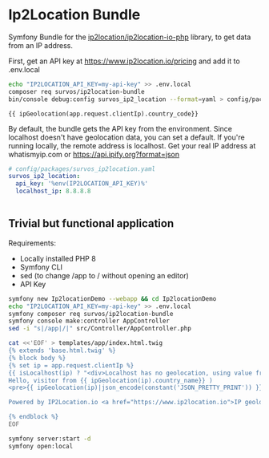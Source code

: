 # Ip2Location Bundle

Symfony Bundle for the [ip2location/ip2location-io-php](https://github.com/ip2location/ip2location-io-php) library, to get data from an IP address.

First, get an API key at https://www.ip2location.io/pricing and add it to .env.local

```bash
echo "IP2LOCATION_API_KEY=my-api-key" >> .env.local
composer req survos/ip2location-bundle
bin/console debug:config survos_ip2_location --format=yaml > config/packages/survos_ip2_location.yaml

```

```twig
{{ ipGeolocation(app.request.clientIp).country_code}}
```

By default, the bundle gets the API key from the environment.
Since localhost doesn't have geolocation data, you can set a default.
If you're running locally, the remote address is localhost.  Get your real IP address at whatismyip.com or https://api.ipify.org?format=json

```yaml
# config/packages/survos_ip2location.yaml
survos_ip2_location:
  api_key: '%env(IP2LOCATION_API_KEY)%'
  localhost_ip: 8.8.8.8
  
```

## Trivial but functional application

Requirements:

* Locally installed PHP 8
* Symfony CLI
* sed (to change /app to / without opening an editor)
* API Key 

```bash
symfony new Ip2locationDemo --webapp && cd Ip2locationDemo
echo "IP2LOCATION_API_KEY=my-api-key" >> .env.local
symfony composer req survos/ip2location-bundle
symfony console make:controller AppController
sed -i "s|/app|/|" src/Controller/AppController.php 

cat <<'EOF' > templates/app/index.html.twig
{% extends 'base.html.twig' %}
{% block body %}
{% set ip = app.request.clientIp %}
{{ isLocalhost(ip) ? "<div>Localhost has no geolocation, using value from config</div>" }}
Hello, visitor from {{ ipGeolocation(ip).country_name}} )
<pre>{{ ipGeolocation(ip)|json_encode(constant('JSON_PRETTY_PRINT')) }}</pre>

Powered by IP2Location.io <a href="https://www.ip2location.io">IP geolocation</a> web service.

{% endblock %}
EOF

symfony server:start -d
symfony open:local
```
